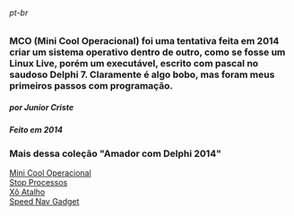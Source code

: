 ###### _pt-br_
###  MCO (Mini Cool Operacional) foi uma tentativa feita em 2014 criar um sistema operativo dentro de outro, como se fosse um Linux Live, porém um executável, escrito com pascal no saudoso Delphi 7. Claramente é algo bobo, mas foram meus primeiros passos com programação.
##### por Junior Criste
##### Feito em 2014

### Mais dessa coleção "Amador com Delphi 2014" 
<a href="https://github.com/JuniorCriste/M-C-O">Mini Cool Operacional</a><br />
<a href="https://github.com/JuniorCriste/Stop-Processos">Stop Processos</a><br />
<a href="https://github.com/JuniorCriste/Xo-Atalho">Xô Atalho</a><br />
<a href="https://github.com/JuniorCriste/Speed-Nav-Navegador-Flutuante-Gadget">Speed Nav Gadget</a><br />
